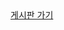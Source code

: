 <!DOCTYPE html>
<html lang="en">
<head>
    <meta charset="UTF-8">
</head>
<body>
    <a href="boardlist.html">게시판 가기</a>
</body>
</html>
